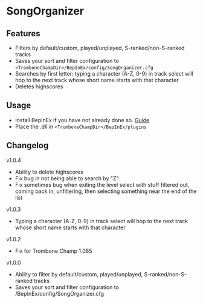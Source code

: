 # SongOrganizer

## Features
- Filters by default/custom, played/unplayed, S-ranked/non-S-ranked tracks
- Saves your sort and filter configuration to `<TromboneChampDir>/BepInEx/config/SongOrganizer.cfg`
- Searches by first letter: typing a character (A-Z, 0-9) in track select will hop to the next track whose short name starts with that character
- Deletes highscores

## Usage
- Install BepInEx if you have not already done so. [Guide](https://trombone.wiki/#/installing-mods)
- Place the .dll in `<TromboneChampDir>/BepInEx/plugins`

## Changelog
v1.0.4
- Ability to delete highscores
- Fix bug in not being able to search by "Z"
- Fix sometimes bug when exiting the level select with stuff filtered out, coming back in, unfiltering, then selecting something near the end of the list

v1.0.3
- Typing a character (A-Z, 0-9) in track select will hop to the next track whose short name starts with that character

v1.0.2
- Fix for Trombone Champ 1.085

v1.0.0
- Ability to filter by default/custom, played/unplayed, S-ranked/non-S-ranked tracks
- Saves your sort and filter configuration to <TromboneChampDir>/BepInEx/config/SongOrganizer.cfg
